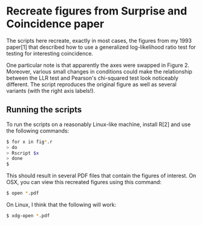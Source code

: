 # Recreate figures from Surprise and Coincidence paper

The scripts here recreate, exactly in most cases, the figures from my 1993 paper[1] that described how to use a generalized log-likelihood ratio test for testing for interesting coincidence.

One particular note is that apparently the axes were swapped in Figure 2. Moreover, various small changes in conditions could make the relationship between the LLR test and Pearson's chi-squared test look noticeably different. The script reproduces the original figure as well as several variants (with the right axis labels!).

## Running the scripts

To run the scripts on a reasonably Linux-like machine, install R[2] and use the following commands:

```bash
$ for x in fig*.r
> do
> Rscript $x
> done
$
```
This should result in several PDF files that contain the figures of interest. On OSX, you can view this recreated figures using this command:

```bash
$ open *.pdf
```

On Linux, I think that the following will work:
```bash
$ xdg-open *.pdf
```
